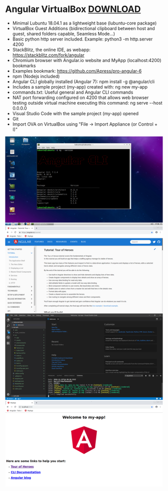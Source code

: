 # Angular VirtualBox [DOWNLOAD](https://github.com/Virtual-Machines/Angular-VirtualBox/releases/download/latest/Angular.ova)

- Minimal Lubuntu 18.04.1 as a lightweight base (lubuntu-core package)
- VirtualBox Guest Additions (bidirectional clipboard between host and guest, shared folders capable, Seamless Mode...)
- Basic python http server included. Example: python3 -m http.server 4200
- StackBlitz, the online IDE, as webapp: https://stackblitz.com/fork/angular
- Chromium browser with Angular.io website and MyApp (localhost:4200) bookmarks
- Examples bookmark: https://github.com/Apress/pro-angular-6
- npm (Nodejs included)
- Angular CLI globally installed (Angular 7): npm install -g @angular/cli
- Includes a sample project (my-app) created with: ng new my-app
- commands.txt: Useful general and Angular CLI commands
- NAT port forwarding configured on 4200 that allows web browser testing outside virtual machine executing this command:
ng serve --host 0.0.0.0
- Visual Studio Code with the sample project (my-app) opened
- Git
- Import OVA on VirtualBox using "File -> Import Appliance (or Control + I)"

![Desktop](https://github.com/Virtual-Machines/Angular-VirtualBox/blob/master/desktop.png)
![Angular](https://github.com/Virtual-Machines/Angular-VirtualBox/blob/master/Angular.png)
![Visual Studio Code](https://github.com/Virtual-Machines/Angular-VirtualBox/blob/master/code.png)
![MyApp](https://github.com/Virtual-Machines/Angular-VirtualBox/blob/master/MyApp.png)
